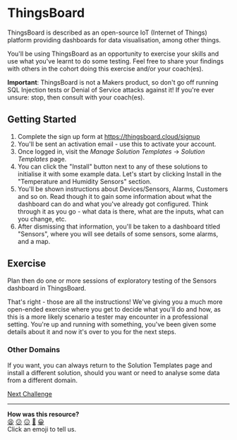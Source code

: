 # ThingsBoard

ThingsBoard is described as an open-source IoT (Internet of Things) platform
providing dashboards for data visualisation, among other things.

You'll be using ThingsBoard as an opportunity to exercise your skills and use
what you've learnt to do some testing. Feel free to share your findings with
others in the cohort doing this exercise and/or your coach(es).

**Important**: ThingsBoard is not a Makers product, so don't go off running SQL
Injection tests or Denial of Service attacks against it! If you're ever unsure:
stop, then consult with your coach(es).

## Getting Started

1. Complete the sign up form at https://thingsboard.cloud/signup
2. You'll be sent an activation email - use this to activate your account.
3. Once logged in, visit the *Manage Solution Templates* -> *Solution Templates*
   page.
4. You can click the "Install" button next to any of these solutions to
   initialise it with some example data. Let's start by clicking Install in the
   "Temperature and Humidity Sensors" section.
5. You'll be shown instructions about Devices/Sensors, Alarms, Customers and so
   on. Read though it to gain some information about what the dashboard can do
   and what you've already got configured. Think through it as you go - what
   data is there, what are the inputs, what can you change, etc.
6. After dismissing that information, you'll be taken to a dashboard titled
   "Sensors", where you will see details of some sensors, some alarms, and a
   map.

## Exercise

Plan then do one or more sessions of exploratory testing of the Sensors
dashboard in ThingsBoard.

That's right - those are all the instructions! We've giving you a much more
open-ended exercise where you get to decide what you'll do and how, as this is a
more likely scenario a tester may encounter in a professional setting. You're up
and running with something, you've been given some details about it and now it's
over to you for the next steps.

### Other Domains

If you want, you can always return to the Solution Templates page and install a
different solution, should you want or need to analyse some data from a
different domain.

[Next Challenge](09_extensions.md)

<!-- BEGIN GENERATED SECTION DO NOT EDIT -->

---

**How was this resource?**  
[😫](https://airtable.com/shrUJ3t7KLMqVRFKR?prefill_Repository=makersacademy%2Fintro-to-testing&prefill_File=phase4%2F08_final_exercise.md&prefill_Sentiment=😫) [😕](https://airtable.com/shrUJ3t7KLMqVRFKR?prefill_Repository=makersacademy%2Fintro-to-testing&prefill_File=phase4%2F08_final_exercise.md&prefill_Sentiment=😕) [😐](https://airtable.com/shrUJ3t7KLMqVRFKR?prefill_Repository=makersacademy%2Fintro-to-testing&prefill_File=phase4%2F08_final_exercise.md&prefill_Sentiment=😐) [🙂](https://airtable.com/shrUJ3t7KLMqVRFKR?prefill_Repository=makersacademy%2Fintro-to-testing&prefill_File=phase4%2F08_final_exercise.md&prefill_Sentiment=🙂) [😀](https://airtable.com/shrUJ3t7KLMqVRFKR?prefill_Repository=makersacademy%2Fintro-to-testing&prefill_File=phase4%2F08_final_exercise.md&prefill_Sentiment=😀)  
Click an emoji to tell us.

<!-- END GENERATED SECTION DO NOT EDIT -->
